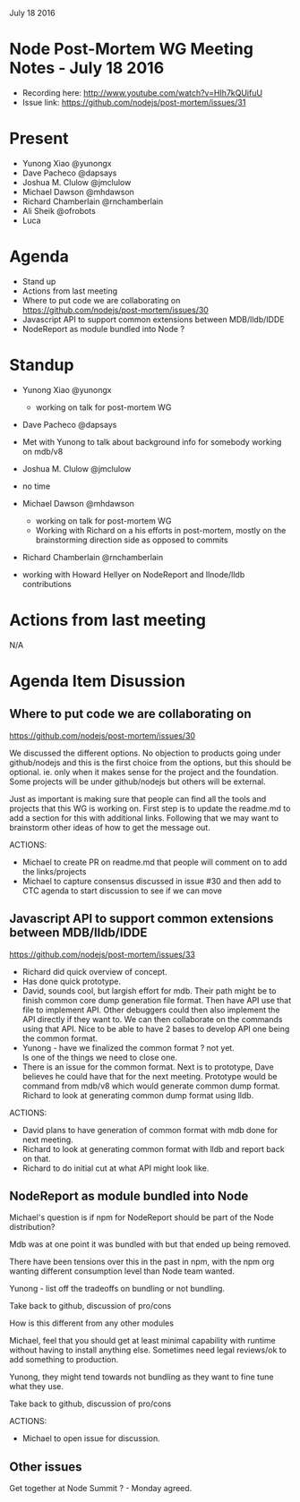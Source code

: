 July 18  2016
# Node Post-Mortem WG Meeting Notes - July 18 2016

* Recording here: http://www.youtube.com/watch?v=HIh7kQUifuU
* Issue link: https://github.com/nodejs/post-mortem/issues/31

# Present

* Yunong Xiao @yunongx
* Dave Pacheco @dapsays
* Joshua M. Clulow @jmclulow
* Michael Dawson  @mhdawson
* Richard Chamberlain @rnchamberlain
* Ali Sheik @ofrobots
* Luca


# Agenda

* Stand up
* Actions from last meeting
* Where to put code we are collaborating on
  https://github.com/nodejs/post-mortem/issues/30
* Javascript API to support common extensions between MDB/lldb/IDDE
* NodeReport as module bundled into Node ?

# Standup

* Yunong Xiao @yunongx
  * working on talk for post-mortem WG

 
* Dave Pacheco @dapsays
 * Met with Yunong to talk about background info for somebody working on mdb/v8

 
* Joshua M. Clulow @jmclulow
 * no time

 
* Michael Dawson  @mhdawson
  * working on talk for post-mortem WG
  * Working with Richard on a his efforts in post-mortem, 
    mostly on the brainstorming direction side as opposed to commits

    
* Richard Chamberlain @rnchamberlain
 *  working with Howard Hellyer on NodeReport and llnode/lldb contributions


# Actions from last meeting
N/A

# Agenda Item Disussion

## Where to put code we are collaborating on 

https://github.com/nodejs/post-mortem/issues/30

We discussed the different options. No objection to products going under
github/nodejs and this is the first choice from the options, but this
should be optional.  ie. only when it makes sense for
the project and the foundation. Some projects will be under github/nodejs
but others will be external.

Just as important is making sure that people can find all the tools and
projects that this WG is working on.  First step is to update the readme.md
to add a section for this with additional links.  Following that we may
want to brainstorm other ideas of how to get the message out.

ACTIONS: 
  * Michael to create PR on readme.md that people will comment on to add
    the links/projects
  * Michael to capture consensus discussed in issue #30 and then 
    add to CTC agenda to start discussion to see if we can move
   

## Javascript API to support common extensions between MDB/lldb/IDDE

https://github.com/nodejs/post-mortem/issues/33

* Richard did quick overview of concept.
* Has done quick prototype.
* David, sounds cool, but largish effort for mdb. Their path might be
  to finish common core dump generation file format.  Then have API use
  that file to implement API.  Other debuggers could then also implement
  the API directly if they want to.
  We can then collaborate on the commands using that API.
  Nice to be able to have 2 bases to develop API one being the common format.
* Yunong - have we finalized the common format ? not yet.  
  Is one of the things we need to close one.  
* There is an issue for the common format. Next is to prototype, 
  Dave believes he could have that for the next meeting. 
  Prototype would be command from mdb/v8 which would generate
  common dump format.  Richard to look at generating common dump
  format using lldb.

ACTIONS:
* David plans to have generation of common format with mdb done for
  next meeting.
* Richard to look at generating common format with lldb and report
  back on that.
* Richard to do initial cut at what API might look like.

## NodeReport as module bundled into Node

Michael's question is if npm for NodeReport should be part
of the Node distribution?

Mdb was at one point it was bundled with but that ended up being removed.  

There have been tensions over this in the past in npm, 
with the npm org wanting different consumption
level than Node team wanted.  

Yunong - list off the tradeoffs on bundling or not bundling.

Take back to github, discussion of pro/cons

How is this different from any other modules

Michael, feel that you should get at least minimal capability with 
runtime without having to install anything else.  Sometimes need
legal reviews/ok to add something to production.

Yunong, they might tend towards not bundling as they want
to fine tune what they use.

Take back to github, discussion of pro/cons

ACTIONS: 

* Michael to open issue for discussion.

## Other issues 

Get together at Node Summit ?  - Monday agreed.  



